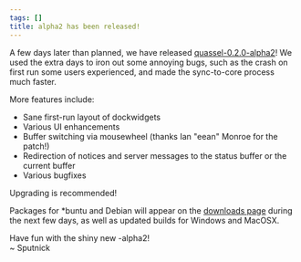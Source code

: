 ```yaml
---
tags: []
title: alpha2 has been released!
---
```

A few days later than planned, we have released <a href="https://github.com/quassel/quassel/archive/0.2.0-alpha2.tar.gz">quassel-0.2.0-alpha2</a>! We used the extra days to iron out some annoying bugs, such as the crash on first run some users experienced, and made the sync-to-core process much faster.

More features include:
<ul>
<li>Sane first-run layout of dockwidgets</li>
<li>Various UI enhancements</li>
<li>Buffer switching via mousewheel (thanks Ian "eean" Monroe for the patch!)</li>
<li>Redirection of notices and server messages to the status buffer or the current buffer</li>
<li>Various bugfixes</li>
</ul>

Upgrading is recommended!

Packages for *buntu and Debian will appear on the <a href="/downloads">downloads page</a> during the next few days, as well as updated builds for Windows and MacOSX.

Have fun with the shiny new -alpha2!\
~ Sputnick

